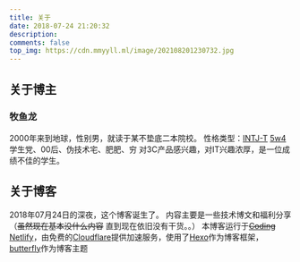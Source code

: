 ```yaml
---
title: 关于
date: 2018-07-24 21:20:32
description: 
comments: false
top_img: https://cdn.mmyyll.ml/image/202108201230732.jpg
---
```

## 关于博主
### 牧鱼龙
2000年来到地球，性别男，就读于某不垫底二本院校。
性格类型：[INTJ-T](https://www.16personalities.com/ch/intj-%E4%BA%BA%E6%A0%BC) [5w4](http://www.jxrgw.com/jichu/ceyi/257.html)
学生党、00后、伪技术宅、肥肥、穷
对3C产品感兴趣，对IT兴趣浓厚，是一位成绩不佳的学生。

## 关于博客
2018年07月24日的深夜，这个博客诞生了。
内容主要是一些技术博文和福利分享（~~虽然现在基本没什么内容~~ 直到现在依旧没有干货。。）
本博客运行于~~[Coding](https://coding.net/)~~ [Netlify](https://www.netlify.com/)，由免费的[Cloudflare](https://www.cloudflare.com)提供加速服务，使用了[Hexo](https://hexo.io)作为博客框架，[butterfly](https://github.com/jerryc127/hexo-theme-butterfly)作为博客主题
